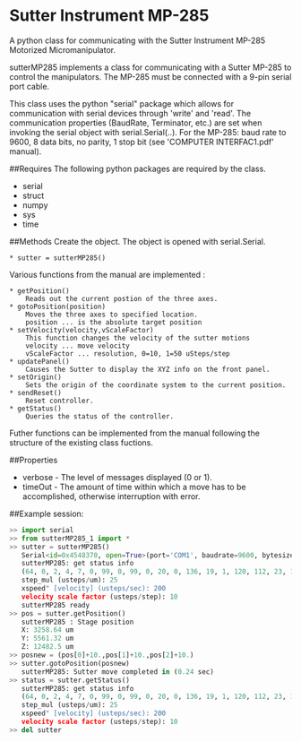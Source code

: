 Sutter Instrument MP-285
========================

A python class for communicating with the Sutter Instrument MP-285 Motorized Micromanipulator. 

sutterMP285 implements a class for communicating with a Sutter MP-285 to control the manipulators. The MP-285   must be connected with a 9-pin serial port cable. 

This class uses the python "serial" package which allows for communication with serial devices through 'write' and 'read'. The communication properties (BaudRate, Terminator, etc.) are set when invoking the serial object with serial.Serial(..). For the MP-285: baud rate to 9600, 8 data bits, no parity, 1 stop bit (see 'COMPUTER INTERFAC1.pdf' manual). 

##Requires
The following python packages are required by the class. 

* serial
* struct
* numpy
* sys
* time

##Methods
  Create the object. The object is opened with serial.Serial.

    * sutter = sutterMP285()

  Various functions from the manual are implemented :

    * getPosition()
		Reads out the current postion of the three axes. 
    * gotoPosition(position)
		Moves the three axes to specified location.
		position ... is the absolute target position
    * setVelocity(velocity,vScaleFactor)
		This function changes the velocity of the sutter motions
		velocity ... move velocity
		vScaleFactor ... resolution, 0=10, 1=50 uSteps/step
    * updatePanel()
		Causes the Sutter to display the XYZ info on the front panel.
    * setOrigin()
		Sets the origin of the coordinate system to the current position.
    * sendReset()
		Reset controller. 
    * getStatus()
		Queries the status of the controller. 

Futher functions can be implemented from the manual following the structure of the existing class fuctions. 

##Properties

* verbose - The level of messages displayed (0 or 1). 
* timeOut - The amount of time within which a move has to be accomplished, otherwise interruption with error. 

##Example session:

```python
>> import serial
>> from sutterMP285_1 import *
>> sutter = sutterMP285()
   Serial<id=0x4548370, open=True>(port='COM1', baudrate=9600, bytesize=8, parity='N', stopbits=1, timeout=30, xonxoff=False, rtscts=False, dsrdtr=False)
   sutterMP285: get status info
   (64, 0, 2, 4, 7, 0, 99, 0, 99, 0, 20, 0, 136, 19, 1, 120, 112, 23, 16, 39, 80, 0, 0, 0, 25, 0, 4, 0, 200, 0, 84, 1)
   step_mul (usteps/um): 25
   xspeed" [velocity] (usteps/sec): 200
   velocity scale factor (usteps/step): 10
   sutterMP285 ready
>> pos = sutter.getPosition()
   sutterMP285 : Stage position
   X: 3258.64 um
   Y: 5561.32 um
   Z: 12482.5 um
>> posnew = (pos[0]+10.,pos[1]+10.,pos[2]+10.)
>> sutter.gotoPosition(posnew)
   sutterMP285: Sutter move completed in (0.24 sec)
>> status = sutter.getStatus()
   sutterMP285: get status info
   (64, 0, 2, 4, 7, 0, 99, 0, 99, 0, 20, 0, 136, 19, 1, 120, 112, 23, 16, 39, 80, 0, 0, 0, 25, 0, 4, 0, 200, 0, 84, 1)
   step_mul (usteps/um): 25
   xspeed" [velocity] (usteps/sec): 200
   velocity scale factor (usteps/step): 10
>> del sutter
```


